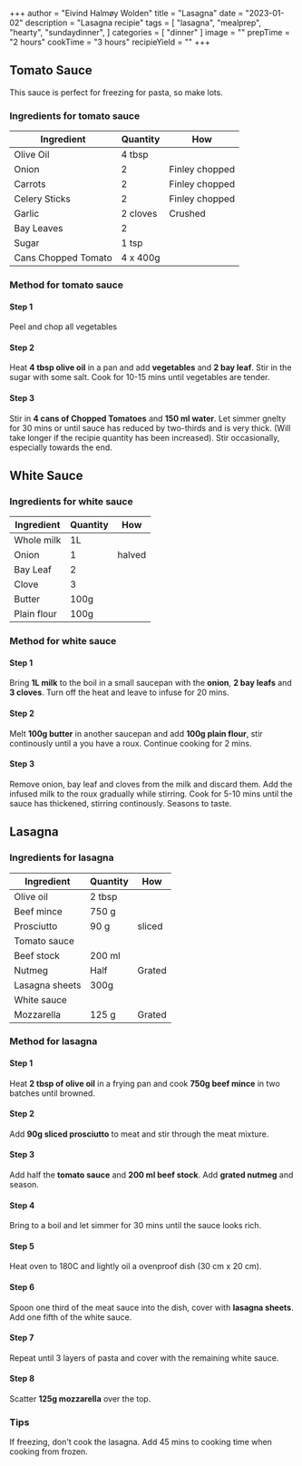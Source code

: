 +++
author = "Eivind Halmøy Wolden"
title = "Lasagna"
date = "2023-01-02"
description = "Lasagna recipie"
tags = [
    "lasagna",
    "mealprep",
    "hearty",
    "sundaydinner",
]
categories = [
    "dinner"
]
image = ""
prepTime = "2 hours"
cookTime = "3 hours"
recipieYield = ""
+++

## Tomato Sauce
This sauce is perfect for freezing for pasta, so make lots.
### Ingredients for tomato sauce
Ingredient | Quantity | How
---|---|---
Olive Oil   | 4 tbsp   |
Onion       | 2        | Finley chopped
Carrots     | 2        | Finley chopped
Celery Sticks | 2       | Finley chopped
Garlic        | 2 cloves | Crushed
Bay Leaves    | 2        |
Sugar         | 1 tsp    |
Cans Chopped Tomato | 4 x 400g |

### Method for tomato sauce
#### Step 1
Peel and chop all vegetables

#### Step 2
Heat **4 tbsp olive oil** in a pan and add **vegetables** and **2 bay leaf**. Stir in the sugar with some salt. Cook for 10-15 mins until vegetables are tender.

#### Step 3
Stir in **4 cans of Chopped Tomatoes** and **150 ml water**. Let simmer gnelty for 30 mins or until sauce has reduced by two-thirds and is very thick. (Will take longer if the recipie quantity has been increased). Stir occasionally, especially towards the end.



## White Sauce
### Ingredients for white sauce
Ingredient | Quantity | How
---|---|---
Whole milk | 1L |
Onion | 1 | halved
Bay Leaf | 2 | 
Clove | 3 | 
Butter | 100g | 
Plain flour | 100g | 

### Method for white sauce
#### Step 1
Bring **1L milk** to the boil in a small saucepan with the **onion**, **2 bay leafs** and **3 cloves**. Turn off the heat and leave to infuse for 20 mins.

#### Step 2
Melt **100g butter** in another saucepan and add **100g plain flour**, stir continously until a you have a roux. Continue cooking for 2 mins.

#### Step 3
Remove onion, bay leaf and cloves from the milk and discard them. Add the infused milk to the roux gradually while stirring. Cook for 5-10 mins until the sauce has thickened, stirring continously. Seasons to taste.

## Lasagna
### Ingredients for lasagna
Ingredient | Quantity | How
---|---|---
Olive oil | 2 tbsp |
Beef mince | 750 g | 
Prosciutto | 90 g | sliced
Tomato sauce | | 
Beef stock | 200 ml |
Nutmeg | Half | Grated
Lasagna sheets | 300g |
White sauce | | 
Mozzarella | 125 g | Grated

### Method for lasagna
#### Step 1
Heat **2 tbsp of olive oil** in a frying pan and cook **750g beef mince** in two batches until browned.

#### Step 2
Add **90g sliced prosciutto** to meat and stir through the meat mixture.

#### Step 3
Add half the **tomato sauce** and **200 ml beef stock**. Add **grated nutmeg** and season.

#### Step 4
Bring to a boil and let simmer for 30 mins until the sauce looks rich.

#### Step 5
Heat oven to 180C and lightly oil a ovenproof dish (30 cm x 20 cm).

#### Step 6
Spoon one third of the meat sauce into the dish, cover with **lasagna sheets**. Add one fifth of the white sauce.

#### Step 7
Repeat until 3 layers of pasta and cover with the remaining white sauce.

#### Step 8
Scatter **125g mozzarella** over the top.


### Tips
If freezing, don't cook the lasagna. Add 45 mins to cooking time when cooking from frozen.